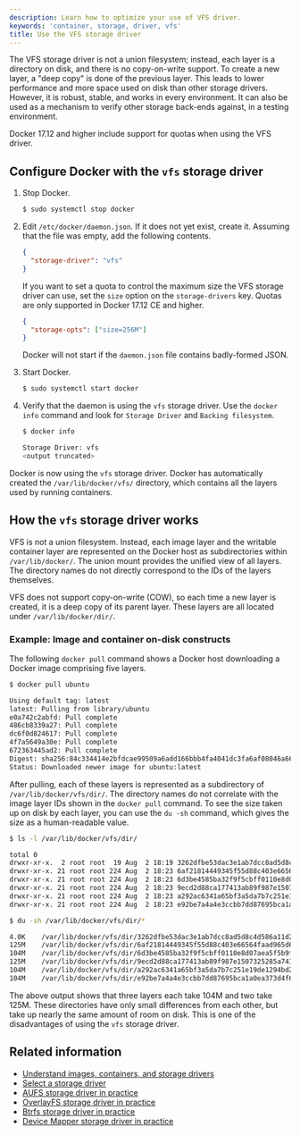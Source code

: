 ```yaml
---
description: Learn how to optimize your use of VFS driver.
keywords: 'container, storage, driver, vfs'
title: Use the VFS storage driver
---
```


The VFS storage driver is not a union filesystem; instead, each layer is a
directory on disk, and there is no copy-on-write support. To create a new
layer, a "deep copy" is done of the previous layer. This leads to lower
performance and more space used on disk than other storage drivers. However, it
is robust, stable, and works in every environment. It can also be used as a
mechanism to verify other storage back-ends against, in a testing environment.

Docker 17.12 and higher include support for quotas when using the VFS driver.

## Configure Docker with the `vfs` storage driver

1. Stop Docker.

   ```bash
   $ sudo systemctl stop docker
   ```

2.  Edit `/etc/docker/daemon.json`. If it does not yet exist, create it. Assuming
    that the file was empty, add the following contents.

    ```json
    {
      "storage-driver": "vfs"
    }
    ```

    If you want to set a quota to control the maximum size the VFS storage
    driver can use, set the `size` option on the `storage-drivers` key. Quotas
    are only supported in Docker 17.12 CE and higher.

    ```json
    {
      "storage-opts": ["size=256M"]
    }
    ```

    Docker will not start if the `daemon.json` file contains badly-formed JSON.

3.  Start Docker.

    ```bash
    $ sudo systemctl start docker
    ```

4.  Verify that the daemon is using the `vfs` storage driver.
    Use the `docker info` command and look for `Storage Driver` and
    `Backing filesystem`.

    ```bash
    $ docker info

    Storage Driver: vfs
    <output truncated>
    ```

Docker is now using the `vfs` storage driver. Docker has automatically
created the `/var/lib/docker/vfs/` directory, which contains all the layers
used by running containers.


## How the `vfs` storage driver works

VFS is not a union filesystem. Instead, each image layer and the writable
container layer are represented on the Docker host as subdirectories within
`/var/lib/docker/`. The union mount provides the unified view of all layers. The
directory names do not directly correspond to the IDs of the layers themselves.

VFS does not support copy-on-write (COW), so each time a new layer is created,
it is a deep copy of its parent layer. These layers are all located under
`/var/lib/docker/dir/`.

### Example: Image and container on-disk constructs

The following `docker pull` command shows a Docker host downloading a Docker
image comprising five layers.

```bash
$ docker pull ubuntu

Using default tag: latest
latest: Pulling from library/ubuntu
e0a742c2abfd: Pull complete
486cb8339a27: Pull complete
dc6f0d824617: Pull complete
4f7a5649a30e: Pull complete
672363445ad2: Pull complete
Digest: sha256:84c334414e2bfdcae99509a6add166bbb4fa4041dc3fa6af08046a66fed3005f
Status: Downloaded newer image for ubuntu:latest
```

After pulling, each of these layers is represented as a subdirectory of
`/var/lib/docker/vfs/dir/`. The directory names do not correlate with the
image layer IDs shown in the `docker pull` command. To see the size taken up on
disk by each layer, you can use the `du -sh` command, which gives the size as a
human-readable value.

```bash
$ ls -l /var/lib/docker/vfs/dir/

total 0
drwxr-xr-x.  2 root root  19 Aug  2 18:19 3262dfbe53dac3e1ab7dcc8ad5d8c4d586a11d2ac3c4234892e34bff7f6b821e
drwxr-xr-x. 21 root root 224 Aug  2 18:23 6af21814449345f55d88c403e66564faad965d6afa84b294ae6e740c9ded2561
drwxr-xr-x. 21 root root 224 Aug  2 18:23 6d3be4585ba32f9f5cbff0110e8d07aea5f5b9fbb1439677c27e7dfee263171c
drwxr-xr-x. 21 root root 224 Aug  2 18:23 9ecd2d88ca177413ab89f987e1507325285a7418fc76d0dcb4bc021447ba2bab
drwxr-xr-x. 21 root root 224 Aug  2 18:23 a292ac6341a65bf3a5da7b7c251e19de1294bd2ec32828de621d41c7ad31f895
drwxr-xr-x. 21 root root 224 Aug  2 18:23 e92be7a4a4e3ccbb7dd87695bca1a0ea373d4f673f455491b1342b33ed91446b
```

```bash
$ du -sh /var/lib/docker/vfs/dir/*

4.0K	/var/lib/docker/vfs/dir/3262dfbe53dac3e1ab7dcc8ad5d8c4d586a11d2ac3c4234892e34bff7f6b821e
125M	/var/lib/docker/vfs/dir/6af21814449345f55d88c403e66564faad965d6afa84b294ae6e740c9ded2561
104M	/var/lib/docker/vfs/dir/6d3be4585ba32f9f5cbff0110e8d07aea5f5b9fbb1439677c27e7dfee263171c
125M	/var/lib/docker/vfs/dir/9ecd2d88ca177413ab89f987e1507325285a7418fc76d0dcb4bc021447ba2bab
104M	/var/lib/docker/vfs/dir/a292ac6341a65bf3a5da7b7c251e19de1294bd2ec32828de621d41c7ad31f895
104M	/var/lib/docker/vfs/dir/e92be7a4a4e3ccbb7dd87695bca1a0ea373d4f673f455491b1342b33ed91446b
```

The above output shows that three layers each take 104M and two take 125M. These
directories have only small differences from each other, but take up nearly the
same amount of room on disk. This is one of the disadvantages of using the
`vfs` storage driver.

## Related information

* [Understand images, containers, and storage drivers](imagesandcontainers.md)
* [Select a storage driver](selectadriver.md)
* [AUFS storage driver in practice](aufs-driver.md)
* [OverlayFS storage driver in practice](overlayfs-driver.md)
* [Btrfs storage driver in practice](btrfs-driver.md)
* [Device Mapper storage driver in practice](device-mapper-driver.md)
